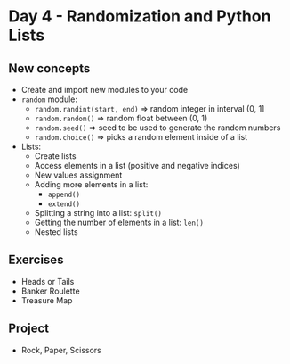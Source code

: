 # Day 4 - Randomization and Python Lists

## New concepts

- Create and import new modules to your code
- `random` module:
  - `random.randint(start, end)` => random integer in interval (0, 1]
  - `random.random()` => random float between (0, 1)
  - `random.seed()` => seed to be used to generate the random numbers
  - `random.choice()` => picks a random element inside of a list
- Lists:
  - Create lists
  - Access elements in a list (positive and negative indices)
  - New values assignment
  - Adding more elements in a list:
    - `append()`
    - `extend()`
  - Splitting a string into a list: `split()`
  - Getting the number of elements in a list: `len()`
  - Nested lists

## Exercises

- Heads or Tails
- Banker Roulette
- Treasure Map

## Project

- Rock, Paper, Scissors
